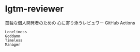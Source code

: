 # lgtm-reviewer

孤独な個人開発者のための 心に寄り添うレビュワー GitHub Actions

```
Loneliness
Goddamn
Timeless
Manager
```

